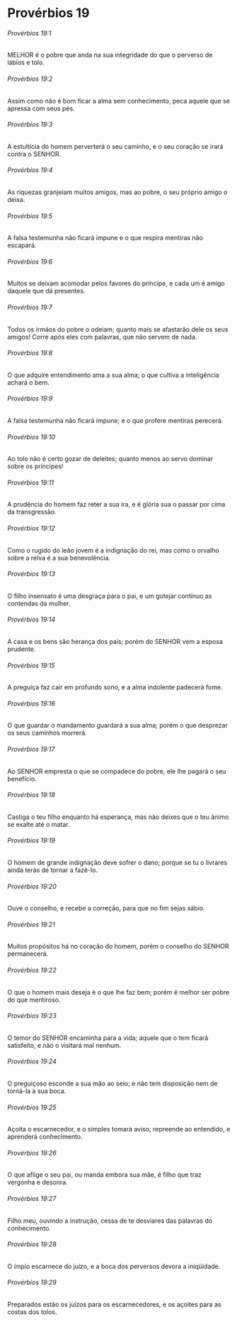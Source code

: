 # Provérbios 19

###### Provérbios 19:1

MELHOR é o pobre que anda na sua integridade do que o perverso de lábios e tolo.

###### Provérbios 19:2

Assim como não é bom ficar a alma sem conhecimento, peca aquele que se apressa com seus pés.

###### Provérbios 19:3

A estultícia do homem perverterá o seu caminho, e o seu coração se irará contra o SENHOR.

###### Provérbios 19:4

As riquezas granjeiam muitos amigos, mas ao pobre, o seu próprio amigo o deixa.

###### Provérbios 19:5

A falsa testemunha não ficará impune e o que respira mentiras não escapará.

###### Provérbios 19:6

Muitos se deixam acomodar pelos favores do príncipe, e cada um é amigo daquele que dá presentes.

###### Provérbios 19:7

Todos os irmãos do pobre o odeiam; quanto mais se afastarão dele os seus amigos! Corre após eles com palavras, que não servem de nada.

###### Provérbios 19:8

O que adquire entendimento ama a sua alma; o que cultiva a inteligência achará o bem.

###### Provérbios 19:9

A falsa testemunha não ficará impune; e o que profere mentiras perecerá.

###### Provérbios 19:10

Ao tolo não é certo gozar de deleites; quanto menos ao servo dominar sobre os príncipes!

###### Provérbios 19:11

A prudência do homem faz reter a sua ira, e é glória sua o passar por cima da transgressão.

###### Provérbios 19:12

Como o rugido do leão jovem é a indignação do rei, mas como o orvalho sobre a relva é a sua benevolência.

###### Provérbios 19:13

O filho insensato é uma desgraça para o pai, e um gotejar contínuo as contendas da mulher.

###### Provérbios 19:14

A casa e os bens são herança dos pais; porém do SENHOR vem a esposa prudente.

###### Provérbios 19:15

A preguiça faz cair em profundo sono, e a alma indolente padecerá fome.

###### Provérbios 19:16

O que guardar o mandamento guardará a sua alma; porém o que desprezar os seus caminhos morrerá.

###### Provérbios 19:17

Ao SENHOR empresta o que se compadece do pobre, ele lhe pagará o seu benefício.

###### Provérbios 19:18

Castiga o teu filho enquanto há esperança, mas não deixes que o teu ânimo se exalte até o matar.

###### Provérbios 19:19

O homem de grande indignação deve sofrer o dano; porque se tu o livrares ainda terás de tornar a fazê-lo.

###### Provérbios 19:20

Ouve o conselho, e recebe a correção, para que no fim sejas sábio.

###### Provérbios 19:21

Muitos propósitos há no coração do homem, porém o conselho do SENHOR permanecerá.

###### Provérbios 19:22

O que o homem mais deseja é o que lhe faz bem; porém é melhor ser pobre do que mentiroso.

###### Provérbios 19:23

O temor do SENHOR encaminha para a vida; aquele que o tem ficará satisfeito, e não o visitará mal nenhum.

###### Provérbios 19:24

O preguiçoso esconde a sua mão ao seio; e não tem disposição nem de torná-la à sua boca.

###### Provérbios 19:25

Açoita o escarnecedor, e o simples tomará aviso; repreende ao entendido, e aprenderá conhecimento.

###### Provérbios 19:26

O que aflige o seu pai, ou manda embora sua mãe, é filho que traz vergonha e desonra.

###### Provérbios 19:27

Filho meu, ouvindo a instrução, cessa de te desviares das palavras do conhecimento.

###### Provérbios 19:28

O ímpio escarnece do juízo, e a boca dos perversos devora a iniqüidade.

###### Provérbios 19:29

Preparados estão os juízos para os escarnecedores, e os açoites para as costas dos tolos.


